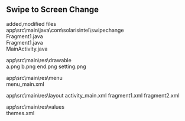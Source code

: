 ## Swipe to Screen Change   
added,modified files  
app\src\main\java\com\solarisintel\swipechange  
Fragment1.java  
Fragment1.java  
MainActivity.java  

app\src\main\res\drawable  
  a.png
  b.png
  end.png
  setting.png

app\src\main\res\menu  
  menu_main.xml

app\src\main\res\layout
  activity_main.xml
  fragment1.xml
  fragment2.xml

app\src\main\res\values  
  themes.xml  
  
